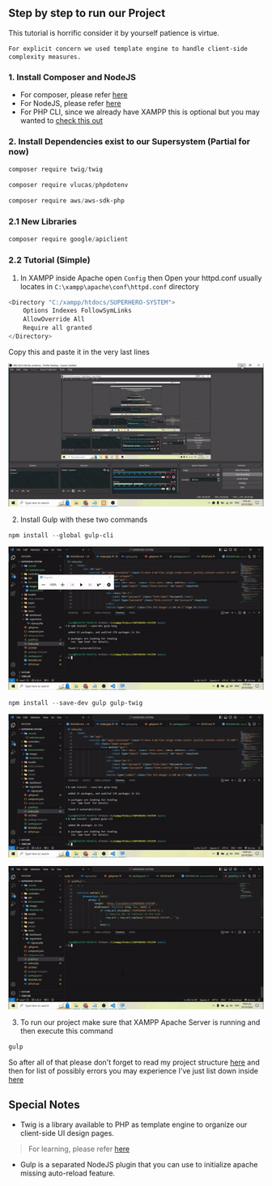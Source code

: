 ## Step by step to run our Project
This tutorial is horrific consider it by yourself patience is virtue.

```term
For explicit concern we used template engine to handle client-side complexity measures.
```

### 1. Install Composer and NodeJS
- For composer, please refer [here](https://getcomposer.org/download/)
- For NodeJS, please refer [here](https://nodejs.org/en)
- For PHP CLI, since we already have XAMPP this is optional but you may wanted to [check this out](https://windows.php.net/download/)

### 2. Install Dependencies exist to our Supersystem (Partial for now)

```powershell
composer require twig/twig
```

```powershell
composer require vlucas/phpdotenv
```

```powershell
composer require aws/aws-sdk-php
```

### 2.1 New Libraries

```powershell
composer require google/apiclient
```

### 2.2 Tutorial (Simple)

1. In XAMPP inside Apache open `Config` then Open your httpd.conf usually locates in `C:\xampp\apache\conf\httpd.conf` directory

```powershell
<Directory "C:/xampp/htdocs/SUPERHERO-SYSTEM">
    Options Indexes FollowSymLinks
    AllowOverride All
    Require all granted
</Directory>
```

Copy this and paste it in the very last lines

![Step 1](tutorial/STEP1.gif)

2. Install Gulp with these two commands

```powershell
npm install --global gulp-cli
```
![Step 2 Part 1](tutorial/SIA101-STEP2-PART1.gif)

```powershell
npm install --save-dev gulp gulp-twig
```
![Step 2 Part 2](tutorial/SIA101-STEP2-PART2.gif)

![Step 3](tutorial/STEP3.gif)

3. To run our project make sure that XAMPP Apache Server is running and then execute this command
```powershell
gulp
```

So after all of that please don't forget to read my project structure [here](SETUP.md)
and then for list of possibly errors you may experience I've just list down inside [here](errors/README.md) 

## Special Notes
- Twig is a library available to PHP as template engine to organize our client-side UI design pages.
> For learning, please refer [here](https://twig.symfony.com/) 
- Gulp is a separated NodeJS plugin that you can use to initialize apache missing auto-reload feature.